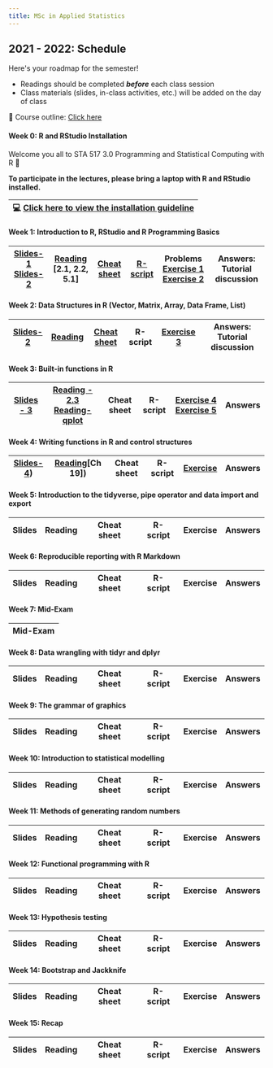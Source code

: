 ```yaml
---
title: MSc in Applied Statistics
---
```



## 2021 - 2022: Schedule


Here's your roadmap for the semester! 

- <i class="fas fa-book-reader"></i> Readings should be completed ***before*** each class session
- <i class="fas fa-university"></i></a> Class materials (slides, in-class activities, etc.) will be added on the day of class

📝 Course outline: [Click here](/msc/STA_517_3_0_Programming_and_Data_Analysis_with_R_MSc_2020.pdf)


#### Week 0: R and RStudio Installation

Welcome you all to STA 517 3.0 Programming and Statistical Computing with R :clap:

**To participate in the lectures, please bring a laptop with R and RStudio installed.** 

|💻 [Click here to view the installation guideline](https://r4fun.netlify.app/blog/topic1/)|
|:-:	|


#### Week 1: Introduction to R, RStudio and R Programming Basics



|[Slides-1](/2021/week0msc.html)  [Slides-2](/2021/week1/l12021msc.html)   	|  [Reading](https://rstudio-education.github.io/hopr/basics.html) [2.1, 2.2, 5.1]  	|  [Cheat sheet](/cheatsheets/baser.pdf) 	| [R-script](/rscript/rscript1.R) | Problems [Exercise 1](https://thiyangt.github.io/rworkbook/index.html) [Exercise 2](https://thiyangt.github.io/rworkbook/intro.html)	| Answers: Tutorial discussion |
|:-:	|:-:	|:-:	|:-:	|:-:	| :-:	|


#### Week 2: Data Structures in R (Vector, Matrix, Array, Data Frame, List) 

|[Slides-2](/slides/l22021msc.html) 	|  [Reading](https://rstudio-education.github.io/hopr/r-objects.html#matrices)	|  [Cheat sheet]((/cheatsheets/baser.pdf)) 	| R-script | [Exercise 3](https://thiyangt.github.io/rworkbook/matrices-arrays-data-frames.html) 	| Answers: Tutorial discussion |
|:-:	|:-:	|:-:	|:-:	|:-:	| :-:	|

#### Week 3: Built-in functions in R

|[Slides - 3](/slides/l32021msc.html)  	| [Reading - 2.3](https://rstudio-education.github.io/hopr/basics.html#functions)  [Reading-qplot](https://ggplot2.tidyverse.org/reference/qplot.html) 	|  Cheat sheet 	| R-script | [Exercise 4](https://thiyangt.github.io/rworkbook/built-in-functions-in-r.html)  [Exercise 5](https://thiyangt.github.io/rworkbook/data-visualization-with-r-qplot.html) 	| Answers |
|:-:	|:-:	|:-:	|:-:	|:-:	| :-:	|

#### Week 4: Writing functions in R and control structures

|[Slides-4](/slides/l42021msc.html))  	|  [Reading](https://r4ds.had.co.nz/functions.html)[Ch 19])	|  Cheat sheet 	| R-script | [Exercise]((https://thiyangt.github.io/rworkbook/writing-functions-in-r.html)) 	| Answers |
|:-:	|:-:	|:-:	|:-:	|:-:	| :-:	|

#### Week 5: Introduction to the tidyverse, pipe operator and data import and export

|Slides   	|  Reading 	|  Cheat sheet 	| R-script | Exercise 	| Answers |
|:-:	|:-:	|:-:	|:-:	|:-:	| :-:	|

#### Week 6: Reproducible reporting with R Markdown

|Slides   	|  Reading 	|  Cheat sheet 	| R-script | Exercise 	| Answers |
|:-:	|:-:	|:-:	|:-:	|:-:	| :-:	|

#### Week 7: Mid-Exam

|Mid-Exam   	|  
|:-:	|	

#### Week 8: Data wrangling with tidyr and dplyr

|Slides   	|  Reading 	|  Cheat sheet 	| R-script | Exercise 	| Answers |
|:-:	|:-:	|:-:	|:-:	|:-:	| :-:	|

#### Week 9: The grammar of graphics

|Slides   	|  Reading 	|  Cheat sheet 	| R-script | Exercise 	| Answers |
|:-:	|:-:	|:-:	|:-:	|:-:	| :-:	|

#### Week 10: Introduction to statistical modelling

|Slides   	|  Reading 	|  Cheat sheet 	| R-script | Exercise 	| Answers |
|:-:	|:-:	|:-:	|:-:	|:-:	| :-:	|

#### Week 11: Methods of generating random numbers

|Slides   	|  Reading 	|  Cheat sheet 	| R-script | Exercise 	| Answers |
|:-:	|:-:	|:-:	|:-:	|:-:	| :-:	|


#### Week 12: Functional programming with R

|Slides   	|  Reading 	|  Cheat sheet 	| R-script | Exercise 	| Answers |
|:-:	|:-:	|:-:	|:-:	|:-:	| :-:	|

#### Week 13: Hypothesis testing

|Slides   	|  Reading 	|  Cheat sheet 	| R-script | Exercise 	| Answers |
|:-:	|:-:	|:-:	|:-:	|:-:	| :-:	|

#### Week 14: Bootstrap and Jackknife

|Slides   	|  Reading 	|  Cheat sheet 	| R-script | Exercise 	| Answers |
|:-:	|:-:	|:-:	|:-:	|:-:	| :-:	|


#### Week 15: Recap

|Slides   	|  Reading 	|  Cheat sheet 	| R-script | Exercise 	| Answers |
|:-:	|:-:	|:-:	|:-:	|:-:	| :-:	|

